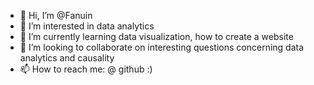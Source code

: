 - 👋 Hi, I’m @Fanuin
- 👀 I’m interested in data analytics
- 🌱 I’m currently learning data visualization, how to create a website
- 💞️ I’m looking to collaborate on interesting questions concerning data analytics and causality
- 📫 How to reach me: @ github :)

<!---
Fanuin/Fanuin is a ✨ special ✨ repository because its `README.md` (this file) appears on your GitHub profile.
You can click the Preview link to take a look at your changes.
--->
